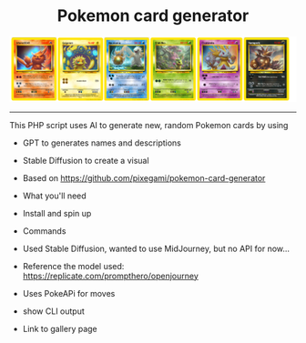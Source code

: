 <h1 align="center">Pokemon card generator</h1>

<p align="center">
	<img src="readme/banner.png" alt="Banner">
</p>

---

This PHP script uses AI to generate new, random Pokemon cards  by using 
 - GPT to generates names and descriptions
 - Stable Diffusion to create a visual




- Based on https://github.com/pixegami/pokemon-card-generator
- What you'll need
- Install and spin up
- Commands 
- Used Stable Diffusion, wanted to use MidJourney, but no API for now...
- Reference the model used: https://replicate.com/prompthero/openjourney
- Uses PokeAPi for moves
- show CLI output
- Link to gallery page